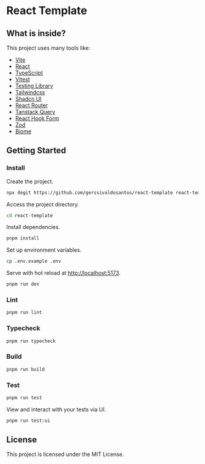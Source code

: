 # React Template

## What is inside?

This project uses many tools like:

- [Vite](https://vitejs.dev)
- [React](https://reactjs.org)
- [TypeScript](https://www.typescriptlang.org)
- [Vitest](https://vitest.dev)
- [Testing Library](https://testing-library.com)
- [Tailwindcss](https://tailwindcss.com)
- [Shadcn UI](https://ui.shadcn.com)
- [React Router](https://reactrouter.com)
- [Tanstack Query](https://tanstack.com/query)
- [React Hook Form](https://react-hook-form.com)
- [Zod](https://zod.dev)
- [Biome](https://biomejs.dev)

## Getting Started

### Install

Create the project.

```bash
npx degit https://github.com/gerssivaldosantos/react-template react-template
```

Access the project directory.

```bash
cd react-template
```

Install dependencies.

```bash
pnpm install
```

Set up environment variables.

```bash
cp .env.example .env
```

Serve with hot reload at <http://localhost:5173>.

```bash
pnpm run dev
```

### Lint

```bash
pnpm run lint
```

### Typecheck

```bash
pnpm run typecheck
```

### Build

```bash
pnpm run build
```

### Test

```bash
pnpm run test
```

View and interact with your tests via UI.

```bash
pnpm run test:ui
```

## License

This project is licensed under the MIT License.
